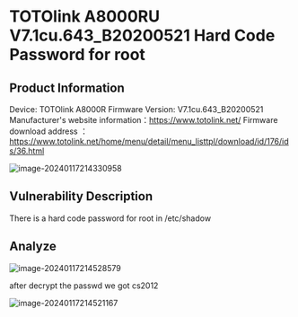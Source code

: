 # TOTOlink A8000RU V7.1cu.643_B20200521 Hard Code Password for root

## Product Information

Device: TOTOlink A8000R
Firmware Version: V7.1cu.643_B20200521
Manufacturer's website information：https://www.totolink.net/
Firmware download address ：https://www.totolink.net/home/menu/detail/menu_listtpl/download/id/176/ids/36.html

![image-20240117214330958](https://github.com/funny-mud-peee/IoT-vuls/blob/main/TOTOLINK%20A8000RU/img/image-20240117214330958.png)

## Vulnerability Description

There is a hard code password for root in /etc/shadow

## Analyze

![image-20240117214528579](https://github.com/funny-mud-peee/IoT-vuls/blob/main/TOTOLINK%20A8000RU/img/image-20240117214528579.png)

after decrypt the passwd we got cs2012

![image-20240117214521167](https://github.com/funny-mud-peee/IoT-vuls/blob/main/TOTOLINK%20A8000RU/img/image-20240117214521167.png)
